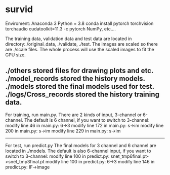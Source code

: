 # survid
Enviroment:
Anaconda 3
Python = 3.8
conda install pytorch torchvision torchaudio cudatoolkit=11.3 -c pytorch
NumPy, etc....

The training data, validation data and test data are located in directory:./original_data, ./validate, ./test.
The images are scaled so there are ./scale files. The whole process will use the scaled images to fit the GPU size.

./others stored files for drawing plots and etc.
./model_records stored the history models.
./models stored the final models used for test.
./logs/Cross_records stored the history training data.
-------------------------------------------------------------------------------------------------------------------
For training, run main.py.
There are 2 kinds of input, 3-channel or 6-channel.
The default is 6 channel, if you want to switch to 3-channel:
modify line 46 in main.py: 6->3
modify line 172 in main.py: s->im
modify line 200 in main.py: s->im
modify line 229 in main.py: s->im

------------------------------------------------------------------------------------------------------------------
For test, run predict.py
The final models for 3 channel and 6 channel are located in ./models.
The default is also 6-channel input, if you want to switch to 3-channel:
modify line 100 in predict.py: snet_tmp6final.pt->snet_tmp3final.pt
modify line 100 in predict.py: 6->3
modify line 146 in predict.py: IF->image
